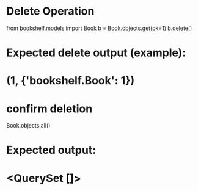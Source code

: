# Delete Operation

from bookshelf.models import Book
b = Book.objects.get(pk=1)
b.delete()

# Expected delete output (example):

# (1, {'bookshelf.Book': 1})

# confirm deletion

Book.objects.all()

# Expected output:

# <QuerySet []>
